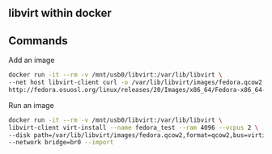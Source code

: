 libvirt within docker
---------------------

Commands
--------
Add an image
```bash
docker run -it --rm -v /mnt/usb0/libvirt:/var/lib/libvirt \
--net host libvirt-client curl -o /var/lib/libvirt/images/fedora.qcow2 \
http://fedora.osuosl.org/linux/releases/20/Images/x86_64/Fedora-x86_64-20-20131211.1-sda.qcow2
```

Run an image
```bash
docker run -it --rm -v /mnt/usb0/libvirt:/var/lib/libvirt \
libvirt-client virt-install --name fedora_test --ram 4096 --vcpus 2 \
--disk path=/var/lib/libvirt/images/fedora.qcow2,format=qcow2,bus=virtio,size=15 \
--network bridge=br0 --import
```
